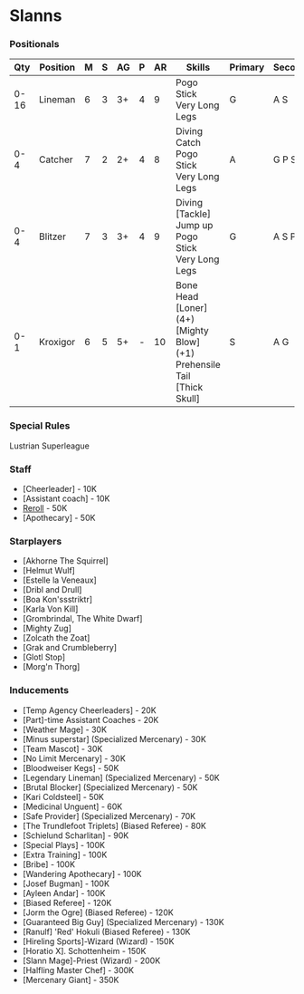 ﻿# Slanns

### Positionals

| Qty  | Position | M | S | AG | P | AR | Skills                                                                                        | Primary | Secondary | Cost |
| ---- | -------- | - | - | -- | - | -- | --------------------------------------------------------------------------------------------- | ------- | --------- | ---- |
| 0-16 | Lineman  | 6 | 3 | 3+ | 4 | 9  | Pogo Stick <br /> Very Long Legs                                                              | G       | A S       | 60K  |
| 0-4  | Catcher  | 7 | 2 | 2+ | 4 | 8  | Diving Catch <br /> Pogo Stick <br /> Very Long Legs                                          | A       | G P S     | 80K  |
| 0-4  | Blitzer  | 7 | 3 | 3+ | 4 | 9  | Diving [Tackle] <br /> Jump up <br /> Pogo Stick <br /> Very Long Legs                          | G       | A S P     | 110K |
| 0-1  | Kroxigor | 6 | 5 | 5+ | - | 10 | Bone Head <br /> [Loner] (4+) <br /> [Mighty Blow] (+1) <br /> Prehensile Tail <br /> [Thick Skull] | S       | A G       | 140K |

### Special Rules

Lustrian Superleague

### Staff

* [Cheerleader] - 10K
* [Assistant coach] - 10K
* [Reroll](s) - 50K
* [Apothecary]  - 50K

### Starplayers

* [Akhorne The Squirrel]         
* [Helmut Wulf]                  
* [Estelle la Veneaux]           
* [Dribl and Drull]                  
* [Boa Kon'ssstriktr]            
* [Karla Von Kill]               
* [Grombrindal, The White Dwarf] 
* [Mighty Zug]                   
* [Zolcath the Zoat]             
* [Grak and Crumbleberry]               
* [Glotl Stop]                   
* [Morg'n Thorg]                 

### Inducements

* [Temp Agency Cheerleaders] - 20K
* [Part]-time Assistant Coaches - 20K
* [Weather Mage] - 30K
* [Minus superstar] (Specialized Mercenary) - 30K
* [Team Mascot] - 30K
* [No Limit Mercenary] - 30K
* [Bloodweiser Kegs] - 50K
* [Legendary Lineman] (Specialized Mercenary) - 50K
* [Brutal Blocker] (Specialized Mercenary) - 50K
* [Kari Coldsteel] - 50K
* [Medicinal Unguent] - 60K
* [Safe Provider] (Specialized Mercenary) - 70K
* [The Trundlefoot Triplets] (Biased Referee) - 80K
* [Schielund Scharlitan] - 90K
* [Special Plays] - 100K
* [Extra Training] - 100K
* [Bribe] - 100K
* [Wandering Apothecary] - 100K
* [Josef Bugman] - 100K
* [Ayleen Andar] - 100K
* [Biased Referee] - 120K
* [Jorm the Ogre] (Biased Referee) - 120K
* [Guaranteed Big Guy] (Specialized Mercenary) - 130K
* [Ranulf] 'Red' Hokuli (Biased Referee) - 130K
* [Hireling Sports]-Wizard (Wizard) - 150K
* [Horatio X]. Schottenheim - 150K
* [Slann Mage]-Priest (Wizard) - 200K
* [Halfling Master Chef] - 300K
* [Mercenary Giant] - 350K
